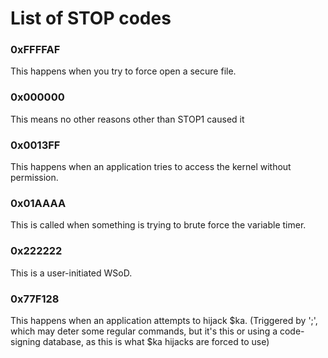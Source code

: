 # List of STOP codes
### 0xFFFFAF
This happens when you try to force open a secure file.
### 0x000000
This means no other reasons other than STOP1 caused it
### 0x0013FF
This happens when an application tries to access the kernel without permission.
### 0x01AAAA
This is called when something is trying to brute force the variable timer.
### 0x222222
This is a user-initiated WSoD.
### 0x77F128
This happens when an application attempts to hijack $ka. (Triggered by ';', which may deter some regular commands, but it's this or using a code-signing database, as this is what $ka hijacks are forced to use)
